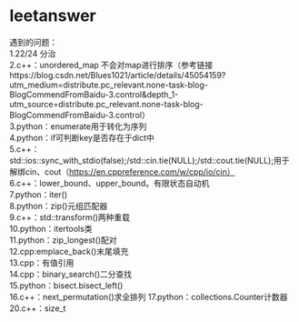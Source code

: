 # leetanswer
遇到的问题：<br>
1.22/24 分治<br>
2.c++：unordered_map 不会对map进行排序（参考链接https://blog.csdn.net/Blues1021/article/details/45054159?utm_medium=distribute.pc_relevant.none-task-blog-BlogCommendFromBaidu-3.control&depth_1-utm_source=distribute.pc_relevant.none-task-blog-BlogCommendFromBaidu-3.control）<br>
3.python：enumerate用于转化为序列<br>
4.python：if可判断key是否存在于dict中<br>
5.c++：std::ios::sync_with_stdio(false);/std::cin.tie(NULL);/std::cout.tie(NULL);用于解绑cin、cout（https://en.cppreference.com/w/cpp/io/cin）<br>
6.c++：lower_bound、upper_bound。有限状态自动机<br>
7.python：iter()<br>
8.python：zip()元组匹配器<br>
9.c++：std::transform()两种重载<br>
10.python：itertools类<br>
11.python：zip_longest()配对<br>
12.cpp:emplace_back()末尾填充<br>
13.cpp：有值引用<br>
14.cpp：binary_search()二分查找<br>
15.python：bisect.bisect_left()<br>
16.c++：next_permutation()求全排列
17.python：collections.Counter计数器
20.c++：size_t
